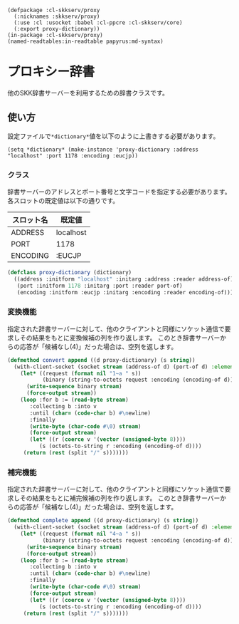     (defpackage :cl-skkserv/proxy
      (:nicknames :skkserv/proxy)
      (:use :cl :usocket :babel :cl-ppcre :cl-skkserv/core)
      (:export proxy-dictionary))
    (in-package :cl-skkserv/proxy)
    (named-readtables:in-readtable papyrus:md-syntax)

# プロキシー辞書

<!--
Copyright (C) 2017 TANIGUCHI Masaya

This program is free software; you can redistribute it and/or modify
it under the terms of the GNU General Public License as published by
the Free Software Foundation; either version 3 of the License, or
(at your option) any later version.

This program is distributed in the hope that it will be useful,
but WITHOUT ANY WARRANTY; without even the implied warranty of
MERCHANTABILITY or FITNESS FOR A PARTICULAR PURPOSE.  See the
GNU General Public License for more details.

You should have received a copy of the GNU General Public License
along with this program; if not, write to the Free Software Foundation,
Inc., 51 Franklin Street, Fifth Floor, Boston, MA 02110-1301  USA
-->

他のSKK辞書サーバーを利用するための辞書クラスです。

## 使い方

設定ファイルで`*dictionary*`値を以下のように上書きする必要があります。

    (setq *dictionary* (make-instance 'proxy-dictionary :address "localhost" :port 1178 :encoding :eucjp))

### クラス

辞書サーバーのアドレスとポート番号と文字コードを指定する必要があります。
各スロットの既定値は以下の通りです。

| スロット名 | 既定値    |
| -------- | --------- |
| ADDRESS  | localhost |
| PORT     | 1178      |
| ENCODING | :EUCJP    |


```lisp
(defclass proxy-dictionary (dictionary)
  ((address :initform "localhost" :initarg :address :reader address-of)
   (port :initform 1178 :initarg :port :reader port-of)
   (encoding :initform :eucjp :initarg :encoding :reader encoding-of)))
```

### 変換機能

指定された辞書サーバーに対して、他のクライアントと同様にソケット通信で要求しその結果をもとに変換候補の列を作り返します。
このとき辞書サーバーからの応答が「候補なし(4)」だった場合は、空列を返します。

```lisp
(defmethod convert append ((d proxy-dictionary) (s string))
  (with-client-socket (socket stream (address-of d) (port-of d) :element-type '(unsigned-byte 8))
    (let* ((request (format nil "1~a " s))
           (binary (string-to-octets request :encoding (encoding-of d))))
      (write-sequence binary stream)
      (force-output stream))
    (loop :for b := (read-byte stream)
       :collecting b :into v
       :until (char= (code-char b) #\newline)
       :finally
       (write-byte (char-code #\0) stream)
       (force-output stream)
       (let* ((r (coerce v '(vector (unsigned-byte 8))))
	      (s (octets-to-string r :encoding (encoding-of d))))
	 (return (rest (split "/" s)))))))
```

### 補完機能

指定された辞書サーバーに対して、他のクライアントと同様にソケット通信で要求しその結果をもとに補完候補の列を作り返します。
このとき辞書サーバーからの応答が「候補なし(4)」だった場合は、空列を返します。


```lisp
(defmethod complete append ((d proxy-dictionary) (s string))
  (with-client-socket (socket stream (address-of d) (port-of d) :element-type '(unsigned-byte 8))
    (let* ((request (format nil "4~a " s))
           (binary (string-to-octets request :encoding (encoding-of d))))
      (write-sequence binary stream)
      (force-output stream))
    (loop :for b := (read-byte stream)
       :collecting b :into v
       :until (char= (code-char b) #\newline)
       :finally
       (write-byte (char-code #\0) stream)
       (force-output stream)
       (let* ((r (coerce v '(vector (unsigned-byte 8))))
	      (s (octets-to-string r :encoding (encoding-of d))))
	 (return (rest (split "/" s)))))))
```

